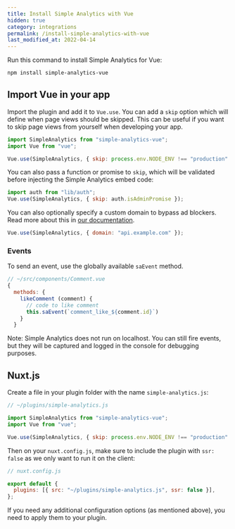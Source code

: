 ```yaml
---
title: Install Simple Analytics with Vue
hidden: true
category: integrations
permalink: /install-simple-analytics-with-vue
last_modified_at: 2022-04-14
---
```


Run this command to install Simple Analytics for Vue:

```bash
npm install simple-analytics-vue
```

## Import Vue in your app

Import the plugin and add it to `Vue.use`. You can add a `skip` option which will define when page views should be skipped. This can be useful if you want to skip page views from yourself when developing your app.

```js
import SimpleAnalytics from "simple-analytics-vue";
import Vue from "vue";

Vue.use(SimpleAnalytics, { skip: process.env.NODE_ENV !== "production" });
```

You can also pass a function or promise to `skip`, which will be validated before injecting the Simple Analytics embed code:

```js
import auth from "lib/auth";
Vue.use(SimpleAnalytics, { skip: auth.isAdminPromise });
```

You can also optionally specify a custom domain to bypass ad blockers. Read more about this in [our documentation](https://docs.simpleanalytics.com/bypass-ad-blockers).

```js
Vue.use(SimpleAnalytics, { domain: "api.example.com" });
```

### Events

To send an event, use the globally available `saEvent` method.

```js
// ~/src/components/Comment.vue
{
  methods: {
    likeComment (comment) {
      // code to like comment
      this.saEvent(`comment_like_${comment.id}`)
    }
  }
```

Note: Simple Analytics does not run on localhost. You can still fire events, but they will be captured and logged in the console for debugging purposes.

## Nuxt.js

Create a file in your plugin folder with the name `simple-analytics.js`:

```js
// ~/plugins/simple-analytics.js

import SimpleAnalytics from "simple-analytics-vue";
import Vue from "vue";

Vue.use(SimpleAnalytics, { skip: process.env.NODE_ENV !== "production" });
```

Then on your `nuxt.config.js`, make sure to include the plugin with `ssr: false` as we only want to run it on the client:

```js
// nuxt.config.js

export default {
  plugins: [{ src: "~/plugins/simple-analytics.js", ssr: false }],
};
```

If you need any additional configuration options (as mentioned above), you need to apply them to your plugin.
